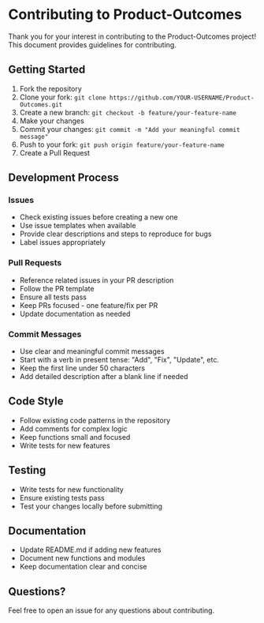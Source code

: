 # Contributing to Product-Outcomes

Thank you for your interest in contributing to the Product-Outcomes project! This document provides guidelines for contributing.

## Getting Started

1. Fork the repository
2. Clone your fork: `git clone https://github.com/YOUR-USERNAME/Product-Outcomes.git`
3. Create a new branch: `git checkout -b feature/your-feature-name`
4. Make your changes
5. Commit your changes: `git commit -m "Add your meaningful commit message"`
6. Push to your fork: `git push origin feature/your-feature-name`
7. Create a Pull Request

## Development Process

### Issues

- Check existing issues before creating a new one
- Use issue templates when available
- Provide clear descriptions and steps to reproduce for bugs
- Label issues appropriately

### Pull Requests

- Reference related issues in your PR description
- Follow the PR template
- Ensure all tests pass
- Keep PRs focused - one feature/fix per PR
- Update documentation as needed

### Commit Messages

- Use clear and meaningful commit messages
- Start with a verb in present tense: "Add", "Fix", "Update", etc.
- Keep the first line under 50 characters
- Add detailed description after a blank line if needed

## Code Style

- Follow existing code patterns in the repository
- Add comments for complex logic
- Keep functions small and focused
- Write tests for new features

## Testing

- Write tests for new functionality
- Ensure existing tests pass
- Test your changes locally before submitting

## Documentation

- Update README.md if adding new features
- Document new functions and modules
- Keep documentation clear and concise

## Questions?

Feel free to open an issue for any questions about contributing.